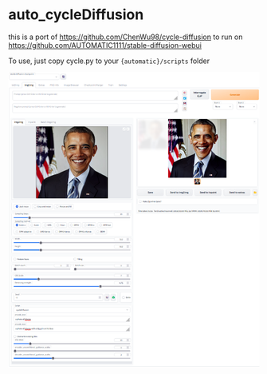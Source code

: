 # auto_cycleDiffusion
this is a port of https://github.com/ChenWu98/cycle-diffusion to run on https://github.com/AUTOMATIC1111/stable-diffusion-webui

To use, just copy cycle.py to your `{automatic}/scripts` folder


![screenshot](https://raw.githubusercontent.com/nagolinc/auto_cycleDiffusion/main/auto_Screenshot%202022-10-22%20113941.png)


